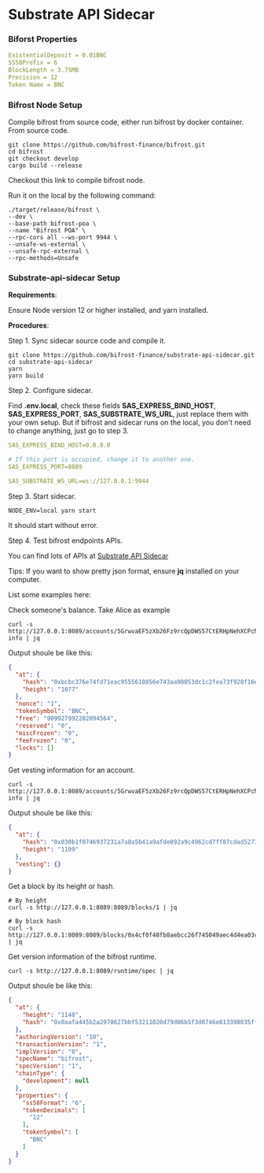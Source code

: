# Substrate API Sidecar

### Biforst Properties
```yaml
ExistentialDeposit = 0.01BNC
SS58Prefix = 6
BlockLength = 3.75MB
Precision = 12
Token Name = BNC
```

### Bifrost Node Setup

Compile bifrost from source code, either run bifrost by docker container. From source code.

```shell
git clone https://github.com/bifrost-finance/bifrost.git
cd bifrost
git checkout develop
cargo build --release
```

Checkout this link to compile bifrost node.

Run it on the local by the following command:

```shell
./target/release/bifrost \
--dev \
--base-path bifrost-poa \
--name "Bifrost POA" \
--rpc-cors all --ws-port 9944 \
--unsafe-ws-external \
--unsafe-rpc-external \
--rpc-methods=Unsafe
```

### Substrate-api-sidecar Setup

**Requirements**:

Ensure Node version 12 or higher installed, and yarn installed.

**Procedures**: 

Step 1. Sync sidecar source code and compile it.

```shell
git clone https://github.com/bifrost-finance/substrate-api-sidecar.git
cd substrate-api-sidecar
yarn
yarn build
```

Step 2. Configure sidecar. 

Find **.env.local**, check these fields **SAS_EXPRESS_BIND_HOST**, **SAS_EXPRESS_PORT**, **SAS_SUBSTRATE_WS_URL**, 
just replace them with your own setup.
But if bifrost and sidecar runs on the local, you don't need to change anything, just go to step 3.
```yaml
SAS_EXPRESS_BIND_HOST=0.0.0.0

# If this port is occupied, change it to another one.
SAS_EXPRESS_PORT=8089

SAS_SUBSTRATE_WS_URL=ws://127.0.0.1:9944
```

Step 3. Start sidecar.

```shell
NODE_ENV=local yarn start
```

It should start without error.

Step 4. Test bifrost endpoints APIs. 

You can find lots of APIs at [Substrate API Sidecar](https://paritytech.github.io/substrate-api-sidecar/dist/)

Tips: If you want to show pretty json format, ensure **jq** installed on your computer.

List some examples here:

Check someone's balance. Take Alice as example

```shell
curl -s http://127.0.0.1:8089/accounts/5GrwvaEF5zXb26Fz9rcQpDWS57CtERHpNehXCPcNoHGKutQY/balance-info | jq
```

Output shoule be like this:

```json
{
  "at": {
    "hash": "0xbcbc376e74fd71eac9555618856e743aa98053dc1c2fea73f928f16e54789c93",
    "height": "1077"
  },
  "nonce": "1",
  "tokenSymbol": "BNC",
  "free": "909927992202094564",
  "reserved": "0",
  "miscFrozen": "0",
  "feeFrozen": "0",
  "locks": []
}
```

Get vesting information for an account.

```shell
curl -s http://127.0.0.1:8089/accounts/5GrwvaEF5zXb26Fz9rcQpDWS57CtERHpNehXCPcNoHGKutQY/vesting-info | jq
```

Output shoule be like this:

```json
{
  "at": {
    "hash": "0x030b1f0746937231a7a8a5b41a9afde092a9c4962cd7ff87cdad52711c691467",
    "height": "1109"
  },
  "vesting": {}
}
```

Get a block by its height or hash.

```shell
# By height
curl -s http://127.0.0.1:8089:8089/blocks/1 | jq

# By block hash
curl -s http://127.0.0.1:8089:8089/blocks/0x4cf0f48fb8aebcc26f745049aec4d4ea03c36d8d17a2adfc3aa53006a038dfd3 | jq
```

Get version information of the bifrost runtime.

```shell
curl -s http://127.0.0.1:8089/runtime/spec | jq
```

Output shoule be like this:

```json
{
  "at": {
    "height": "1148",
    "hash": "0x0aafa445b2a2970627bbf53211020d79d06b5f3d0746e813398035fff07bf590"
  },
  "authoringVersion": "10",
  "transactionVersion": "1",
  "implVersion": "0",
  "specName": "bifrost",
  "specVersion": "1",
  "chainType": {
    "development": null
  },
  "properties": {
    "ss58Format": "6",
    "tokenDecimals": [
      "12"
    ],
    "tokenSymbol": [
      "BNC"
    ]
  }
}
```
